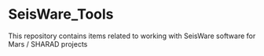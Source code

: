 # SeisWare_Tools

This repository contains items related to working with SeisWare software for Mars / SHARAD projects
